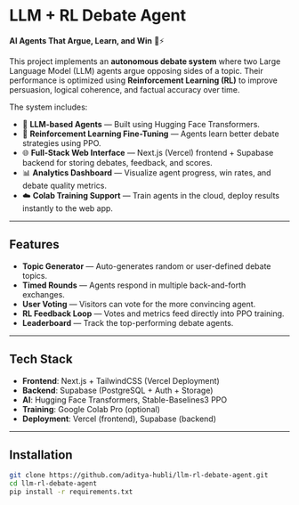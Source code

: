 # LLM + RL Debate Agent  
**AI Agents That Argue, Learn, and Win** 🤖⚡  

This project implements an **autonomous debate system** where two Large Language Model (LLM) agents argue opposing sides of a topic. Their performance is optimized using **Reinforcement Learning (RL)** to improve persuasion, logical coherence, and factual accuracy over time.  

The system includes:  
- 🎯 **LLM-based Agents** — Built using Hugging Face Transformers.  
- 🧠 **Reinforcement Learning Fine-Tuning** — Agents learn better debate strategies using PPO.  
- 🌐 **Full-Stack Web Interface** — Next.js (Vercel) frontend + Supabase backend for storing debates, feedback, and scores.  
- 📊 **Analytics Dashboard** — Visualize agent progress, win rates, and debate quality metrics.  
- ☁️ **Colab Training Support** — Train agents in the cloud, deploy results instantly to the web app.  

---

## Features  
- **Topic Generator** — Auto-generates random or user-defined debate topics.  
- **Timed Rounds** — Agents respond in multiple back-and-forth exchanges.  
- **User Voting** — Visitors can vote for the more convincing agent.  
- **RL Feedback Loop** — Votes and metrics feed directly into PPO training.  
- **Leaderboard** — Track the top-performing debate agents.  

---

## Tech Stack  
- **Frontend**: Next.js + TailwindCSS (Vercel Deployment)  
- **Backend**: Supabase (PostgreSQL + Auth + Storage)  
- **AI**: Hugging Face Transformers, Stable-Baselines3 PPO  
- **Training**: Google Colab Pro (optional)  
- **Deployment**: Vercel (frontend), Supabase (backend)  

---

## Installation  
```bash
git clone https://github.com/aditya-hubli/llm-rl-debate-agent.git
cd llm-rl-debate-agent
pip install -r requirements.txt
